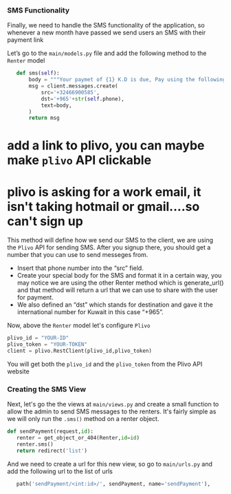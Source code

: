 ### SMS Functionality

Finally, we need to handle the SMS functionality of the application, so whenever a new month have passed we send users an SMS with their payment link

Let’s go to the `main/models.py` file and add the following method to the `Renter` model

```python
   def sms(self):
       body = """Your paymet of {1} K.D is due, Pay using the following link {2}""".format(self.name, self.amount,self.generate_url())
       msg = client.messages.create(
           src='+32466900585',
           dst='+965'+str(self.phone),
           text=body,
       )
       return msg
```
# add a link to plivo, you can maybe make `plivo` API clickable
# plivo is asking for a work email, it isn't taking hotmail or gmail....so can't sign up
This method will define how we send our SMS to the client, we are using the `Plivo` API for sending SMS. After you signup there, you should get a number that you can use to send messeges from. 
 * Insert that phone number into the “src” field.
 * Create your special body for the SMS and format it in a certain way, you may notice we are using the other Renter method which is generate_url() and that method will return a url that we can use to share with the user for payment. 
 * We also defined an “dst” which stands for destination and gave it the international number for Kuwait in this case “+965”.

Now, above the `Renter` model let's configure `Plivo`

```python
plivo_id = "YOUR-ID"
plivo_token = "YOUR-TOKEN"
client = plivo.RestClient(plivo_id,plivo_token)
```

You will get both the `plivo_id` and the `plivo_token` from the Plivo API website

### Creating the SMS View

Next, let's go the the views at `main/views.py` and create a small function to allow the admin to send SMS messages to the renters. It's fairly simple as we will only run the `.sms()` method on a renter object.

```python
def sendPayment(request,id):
   renter = get_object_or_404(Renter,id=id)
   renter.sms()
   return redirect('list')
```

And we need to create a url for this new view, so go to `main/urls.py` and add the following url to the list of urls

```python
   path('sendPayment/<int:id>/', sendPayment, name='sendPayment'),
```
